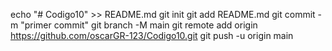 echo "# Codigo10" >> README.md 
git init 
git add README.md 
git commit -m "primer commit" 
git branch -M main 
git remote add origin https://github.com/oscarGR-123/Codigo10.git
git push -u origin main

